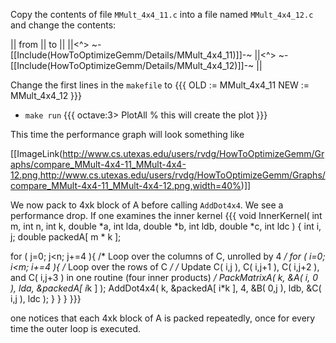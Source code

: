 Copy the contents of file `MMult_4x4_11.c` into a file named `MMult_4x4_12.c` and change the contents:

 || from || to ||
 ||<^> ~-[[Include(HowToOptimizeGemm/Details/MMult_4x4_11)]]-~ ||<^> ~-[[Include(HowToOptimizeGemm/Details/MMult_4x4_12)]]-~ ||

Change the first lines in the `makefile` to
    {{{
OLD  := MMult_4x4_11
NEW  := MMult_4x4_12
}}}
 * `make run`
  {{{ 
octave:3> PlotAll        % this will create the plot
}}}

This time the performance graph will look something like

[[ImageLink(http://www.cs.utexas.edu/users/rvdg/HowToOptimizeGemm/Graphs/compare_MMult-4x4-11_MMult-4x4-12.png,http://www.cs.utexas.edu/users/rvdg/HowToOptimizeGemm/Graphs/compare_MMult-4x4-11_MMult-4x4-12.png,width=40%)]]


We now pack to 4xk block of A before calling `AddDot4x4`.  We see a performance drop.  If one examines the inner kernel
{{{
void InnerKernel( int m, int n, int k, double *a, int lda, 
                                       double *b, int ldb,
                                       double *c, int ldc )
{
  int i, j;
  double 
    packedA[ m * k ];

  for ( j=0; j<n; j+=4 ){        /* Loop over the columns of C, unrolled by 4 */
    for ( i=0; i<m; i+=4 ){        /* Loop over the rows of C */
      /* Update C( i,j ), C( i,j+1 ), C( i,j+2 ), and C( i,j+3 ) in
	 one routine (four inner products) */
      PackMatrixA( k, &A( i, 0 ), lda, &packedA[ i*k ] );
      AddDot4x4( k, &packedA[ i*k ], 4, &B( 0,j ), ldb, &C( i,j ), ldc );
    }
  }
}
}}}

one notices that each 4xk block of A is packed repeatedly, once for every time the outer loop is executed.

